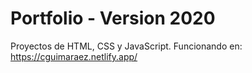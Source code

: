 # Portfolio - Version 2020
Proyectos de HTML, CSS y JavaScript. Funcionando en: https://cguimaraez.netlify.app/
